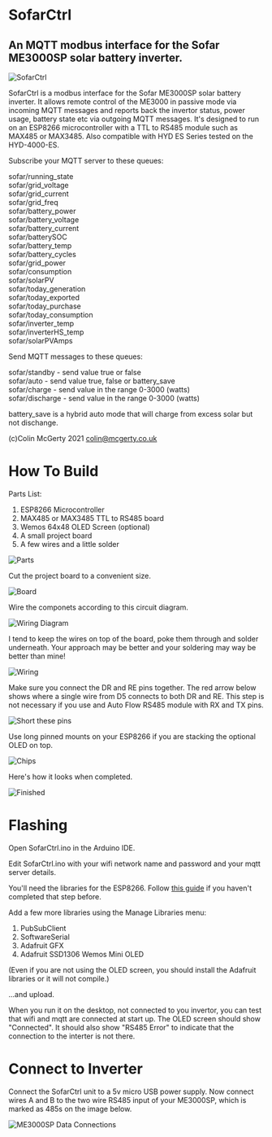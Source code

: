 # SofarCtrl
## An MQTT modbus interface for the Sofar ME3000SP solar battery inverter.
![SofarCtrl](pics/SofarCtrlOn.jpg)

SofarCtrl is a modbus interface for the Sofar ME3000SP solar battery inverter.
It allows remote control of the ME3000 in passive mode via incoming MQTT messages and reports
back the invertor status, power usage, battery state etc via outgoing MQTT messages.
It's designed to run on an ESP8266 microcontroller with a TTL to RS485 module such as MAX485 or MAX3485.
Also compatible with HYD ES Series tested on the HYD-4000-ES.

Subscribe your MQTT server to these queues:

sofar/running_state  
sofar/grid_voltage  
sofar/grid_current  
sofar/grid_freq  
sofar/battery_power  
sofar/battery_voltage  
sofar/battery_current  
sofar/batterySOC  
sofar/battery_temp  
sofar/battery_cycles  
sofar/grid_power  
sofar/consumption  
sofar/solarPV  
sofar/today_generation  
sofar/today_exported  
sofar/today_purchase  
sofar/today_consumption  
sofar/inverter_temp  
sofar/inverterHS_temp  
sofar/solarPVAmps  

Send MQTT messages to these queues:

sofar/standby   - send value true or false  
sofar/auto   - send value true, false or battery_save  
sofar/charge   - send value in the range 0-3000 (watts)  
sofar/discharge   - send value in the range 0-3000 (watts)  

battery_save is a hybrid auto mode that will charge from excess solar but not dischange.

(c)Colin McGerty 2021 colin@mcgerty.co.uk

# How To Build

Parts List:
1. ESP8266 Microcontroller
2. MAX485 or MAX3485 TTL to RS485 board
3. Wemos 64x48 OLED Screen (optional)
4. A small project board
5. A few wires and a little solder

![Parts](pics/parts.jpg)

Cut the project board to a convenient size.

![Board](pics/board.jpg)

Wire the componets according to this circuit diagram.

![Wiring Diagram](pics/diagram.jpg)

I tend to keep the wires on top of the board, poke them through and solder underneath. Your approach may be better and your soldering may way be better than mine!

![Wiring](pics/wiring.jpg)

Make sure you connect the DR and RE pins together. The red arrow below shows where a single wire from D5 connects to both DR and RE.
This step is not necessary if you use and Auto Flow RS485 module with RX and TX pins.

![Short these pins](pics/short.jpg)

Use long pinned mounts on your ESP8266 if you are stacking the optional OLED on top.

![Chips](pics/ICs.jpg)

Here's how it looks when completed.

![Finished](pics/SofarCtrl.jpg)

# Flashing

Open SofarCtrl.ino in the Arduino IDE.

Edit SofarCtrl.ino with your wifi network name and password and your mqtt server details. 

You'll need the libraries for the ESP8266. Follow [this guide](https://randomnerdtutorials.com/how-to-install-esp8266-board-arduino-ide/) if you haven't completed that step before.

Add a few more libraries using the Manage Libraries menu:
1. PubSubClient
2. SoftwareSerial
3. Adafruit GFX
4. Adafruit SSD1306 Wemos Mini OLED

(Even if you are not using the OLED screen, you should install the Adafruit libraries or it will not compile.)

...and upload.

When you run it on the desktop, not connected to you invertor, you can test that wifi and mqtt are connected at start up.
The OLED screen should show "Connected". It should also show "RS485 Error" to indicate that the connection to the interter is not there.

# Connect to Inverter

Connect the SofarCtrl unit to a 5v micro USB power supply.
Now connect wires A and B to the two wire RS485 input of your ME3000SP, which is marked as 485s on the image below.

![ME3000SP Data Connections](pics/485s.jpg)


